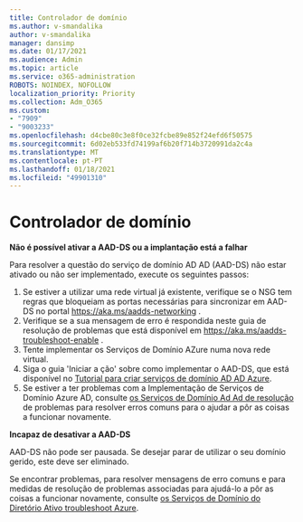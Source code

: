 ```yaml
---
title: Controlador de domínio
ms.author: v-smandalika
author: v-smandalika
manager: dansimp
ms.date: 01/17/2021
ms.audience: Admin
ms.topic: article
ms.service: o365-administration
ROBOTS: NOINDEX, NOFOLLOW
localization_priority: Priority
ms.collection: Adm_O365
ms.custom:
- "7909"
- "9003233"
ms.openlocfilehash: d4cbe80c3e8f0ce32fcbe89e852f24efd6f50575
ms.sourcegitcommit: 6d02eb533fd74199af6b20f714b3720991da2c4a
ms.translationtype: MT
ms.contentlocale: pt-PT
ms.lasthandoff: 01/18/2021
ms.locfileid: "49901310"
---
```

# <a name="domain-controller"></a>Controlador de domínio

**Não é possível ativar a AAD-DS ou a implantação está a falhar**

Para resolver a questão do serviço de domínio AD AD (AAD-DS) não estar ativado ou não ser implementado, execute os seguintes passos:

1. Se estiver a utilizar uma rede virtual já existente, verifique se o NSG tem regras que bloqueiam as portas necessárias para sincronizar em AAD-DS no portal https://aka.ms/aadds-networking .
2. Verifique se a sua mensagem de erro é respondida neste guia de resolução de problemas que está disponível em  https://aka.ms/aadds-troubleshoot-enable .
3. Tente implementar os Serviços de Domínio AZure numa nova rede virtual.
4. Siga o guia 'Iniciar a ção' sobre como implementar o AAD-DS, que está disponível no [Tutorial para criar serviços de domínio AD AD Azure](https://docs.microsoft.com/azure/active-directory-domain-services/tutorial-create-instance).
5. Se estiver a ter problemas com a Implementação de Serviços de Domínio Azure AD, consulte [os Serviços de Domínio Ad Ad de resolução](https://docs.microsoft.com/azure/active-directory-domain-services/troubleshoot) de problemas para resolver erros comuns para o ajudar a pôr as coisas a funcionar novamente. 

**Incapaz de desativar a AAD-DS**

AAD-DS não pode ser pausada. Se desejar parar de utilizar o seu domínio gerido, este deve ser eliminado.

Se encontrar problemas, para resolver mensagens de erro comuns e para medidas de resolução de problemas associadas para ajudá-lo a pôr as coisas a funcionar novamente, consulte [os Serviços de Domínio do Diretório Ativo troubleshoot Azure](https://docs.microsoft.com/azure/active-directory-domain-services/troubleshoot).
